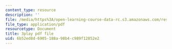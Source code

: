 ```yaml
---
content_type: resource
description: ''
file: /media/https%3A/open-learning-course-data-rc.s3.amazonaws.com/res-6-012-introduction-to-probability-spring-2018/6b52ed8d6905188a98b4c989f12852e2_hJjiCrdsNV8.pdf
file_type: application/pdf
resourcetype: Document
title: 3play pdf file
uid: 6b52ed8d-6905-188a-98b4-c989f12852e2
---
```

